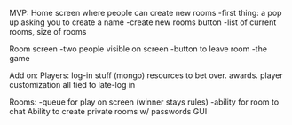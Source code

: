MVP:
  Home screen where people can create new rooms
    -first thing: a pop up asking you to create a name
    -create new rooms button
    -list of current rooms, size of rooms

  Room screen
    -two people visible on screen
    -button to leave room
    -the game

Add on: 
  Players:
    log-in stuff (mongo)
    resources to bet over.
    awards. 
    player customization all tied to late-log in

  Rooms:
    -queue for play on screen (winner stays rules)
    -ability for room to chat
    Ability to create private rooms w/ passwords
    GUI 



  



